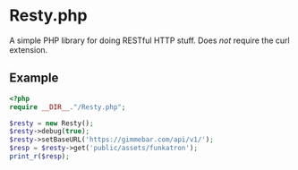 # Resty.php

A simple PHP library for doing RESTful HTTP stuff. Does *not* require the curl extension.

## Example

```php
<?php
require __DIR__."/Resty.php";

$resty = new Resty();
$resty->debug(true);
$resty->setBaseURL('https://gimmebar.com/api/v1/');
$resp = $resty->get('public/assets/funkatron');
print_r($resp);
```